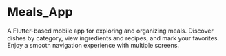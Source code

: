 # Meals_App
A Flutter-based mobile app for exploring and organizing meals. Discover dishes by category, view ingredients and recipes, and mark your favorites. Enjoy a smooth navigation experience with multiple screens.
